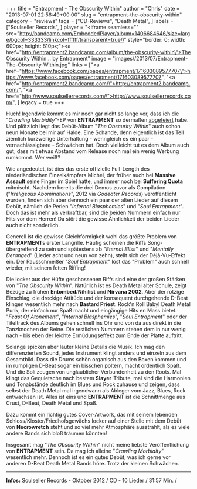 +++
title = "Entrapment - The Obscurity Within"
author = "Chris"
date = "2013-07-01 22:56:49+00:00"
slug = "entrapment-the-obscurity-within"
category = "reviews"
tags = ["CD-Reviews", "Death Metal", ]
labels = ["Soulseller Records", ]
player = "<iframe seamless=\"\" src=\"http://bandcamp.com/EmbeddedPlayer/album=1406684646/size=large/bgcol=333333/linkcol=ffffff/transparent=true/\" style=\"border: 0; width: 600px; height: 810px;\"><a href=\"http://entrapment2.bandcamp.com/album/the-obscurity-within\">The Obscurity Within... by Entrapment</a></iframe>"
image = "images//2013/07/Entrapment-The-Obscurity-Within.jpg"
links = ["<a href=\"https://www.facebook.com/pages/entrapment/171603089577707\">https://www.facebook.com/pages/entrapment/171603089577707</a>", "<a href=\"http://entrapment2.bandcamp.com/\">http://entrapment2.bandcamp.com/</a>", "<a href=\"http://www.soulsellerrecords.com/\">http://www.soulsellerrecords.com/</a>", ]
legacy = true
+++



Huch! Irgendwie kommt es mir noch gar nicht so lange vor, dass ich die "_Crawling Morbidity_"-EP von **ENTRAPMENT** so dermaßen <a href="http://necroslaughter.de/2012/03/entrapment-crawling-morbidity/" title="Entrapment – Crawling Morbidity">abgefeiert</a> habe. Und plötzlich liegt das Debüt-Album "_The Obscurity Within_" auch schon neun Monate bei mir auf Halde. Eine Schande, denn eigentlich ist das Teil ziemlich kurzweilige Unterhaltung - wenngleich es ein paar - vernachlässigbare - Schwächen hat. Doch vielleicht tut es dem Album auch gut, dass mit etwas Abstand vom Release noch mal ein wenig Werbung rumkommt. Wer weiß?

Wie angedeutet, ist dies das erste offizielle Full-Length des niederländischen Einzelkämpfers Michel, der früher auch bei **Massive Assault** seine Finger im Spiel hatte, und immer noch bei **Suffering Quota** mitmischt. Nachdem bereits die drei Demos zuvor als Compilation ("_Irreligeous Abominations_", 2012 via _Godeater Records_) veröffentlicht wurden, finden sich aber dennoch ein paar der alten Lieder auf diesem Debüt, nämlich die Perlen "_Infernal Blasphemies_" und "_Soul Entrapment_". Doch das ist mehr als verkraftbar, sind die beiden Nummern einfach nur Hits vor dem Herren! Da stört die gewisse Ähnlichkeit der beiden Lieder auch nicht sonderlich.

Generell ist die gewisse Gleichförmigkeit wohl das größte Problem von **ENTRAPMENT**s erster Langrille. Häufig  scheinen die Riffs Song-übergreifend zu sein und spätestens ab "_Eternal Bliss_" und "_Mentally Deranged_" (Lieder acht und neun von zehn), stellt sich der Déjà-Vu-Effekt ein. Der Rausschmeißer "_Soul Entrapment_" löst das "Problem" auch schnell wieder, mit seinem fetten Riffing!

Die locker aus der Hüfte geschossenen Riffs sind eine der großen Stärken von "_The Obscurity Within_". Natürlich ist es Death Metal alter Schule, zeigt Bezüge zu frühen **Entombed**/**Nihilist** und **Nirvana 2002**. Aber der rotzige Einschlag, die dreckige Attitüde und der konsequent durchgehende D-Beat klingen wesentlich mehr nach **Bastard Priest**. Rock'n Roll Baby! Death Metal Punk, der einfach nur Spaß macht und eingängige Hits en Mass bietet. "_Feast Of Atonement_", "_Internal Blasphemies_", "_Soul Entrapment_" oder der Titeltrack des Albums gehen schnell ins Ohr und von da aus direkt in die Tanzknochen der Beine. Die restlichen Nummern stehen dem in nur wenig nach - bis eben der leichte Ermüdungseffekt zum Ende der Platte auftritt.

Solange spicken aber lauter kleine Details die Musik. Ich mag den differenzierten Sound, jedes Instrument klingt anders und einzeln aus dem Gesamtbild. Dass die Drums schön organisch aus den Boxen kommen und im rumpligen D-Beat sogar ein bisschen poltern, macht ordentlich Spaß. Und die Soli zeugen von unglaublicher Verbundenheit zu den Roots. Mal klingt das Gequietsche nach bestem **Slayer**-Tribute, mal sind die Harmonien und Tonabstände deutlich im Blues und Rock zuhause und zeigen, dass selbst der Death Metal mal irgendwann als Ableger vom Jazz, Blues, Rock entwachsen ist. Alles ist eins und **ENTRAPMENT** ist die Schnittmenge aus Crust, D-Beat, Death Metal und Spaß.

Dazu kommt ein richtig gutes Cover-Artwork, das mit seinem lebenden Schloss/Kloster/Friedhofsgewächs locker auf einer Stelle mit dem Debüt von **Necrowretch** steht und so viel mehr Atmosphäre ausstrahlt, als es viele andere Bands sich bloß träumen könnten!

Insgesamt mag "_The Obscurity Within_" nicht meine liebste Veröffentlichung von **ENTRAPMENT** sein. Da mag ich alleine "_Crawling Morbidity_" wesentlich mehr. Dennoch ist es ein gutes Debüt, was ich gerne vor anderen D-Beat Death Metal Bands höre. Trotz der kleinen Schwächen.





---
**Infos:**
Soulseller Records - Oktober 2012 / 
CD - 10 Lieder / 31:57 Min. / 
